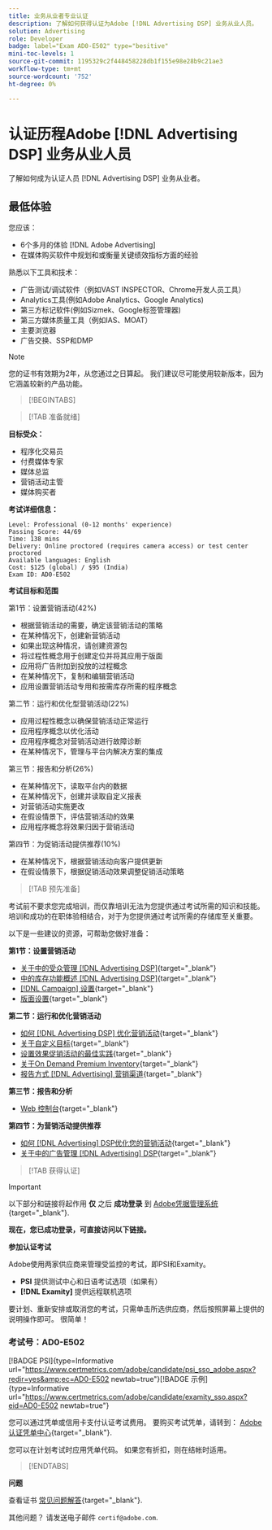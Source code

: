 ```yaml
---
title: 业务从业者专业认证
description: 了解如何获得认证为Adobe [!DNL Advertising DSP] 业务从业人员。
solution: Advertising
role: Developer
badge: label="Exam AD0-E502" type="besitive"
mini-toc-levels: 1
source-git-commit: 1195329c2f448458228db1f155e98e28b9c21ae3
workflow-type: tm+mt
source-wordcount: '752'
ht-degree: 0%

---
```


# 认证历程Adobe [!DNL Advertising DSP] 业务从业人员

了解如何成为认证人员 [!DNL Advertising DSP] 业务从业者。

## 最低体验

您应该：

* 6个多月的体验 [!DNL Adobe Advertising]
* 在媒体购买软件中规划和或衡量关键绩效指标方面的经验

熟悉以下工具和技术：

* 广告测试/调试软件（例如VAST INSPECTOR、Chrome开发人员工具）
* Analytics工具(例如Adobe Analytics、Google Analytics)
* 第三方标记软件(例如Sizmek、Google标签管理器)
* 第三方媒体质量工具（例如IAS、MOAT）
* 主要浏览器
* 广告交换、SSP和DMP

>[!NOTE]
>
>您的证书有效期为2年，从您通过之日算起。 我们建议尽可能使用较新版本，因为它涵盖较新的产品功能。

>[!BEGINTABS]

>[!TAB 准备就绪]

**目标受众：**

* 程序化交易员
* 付费媒体专家
* 媒体总监
* 营销活动主管
* 媒体购买者

**考试详细信息：**

```
Level: Professional (0-12 months' experience)
Passing Score: 44/69
Time: 138 mins
Delivery: Online proctored (requires camera access) or test center proctored
Available languages: English
Cost: $125 (global) / $95 (India)
Exam ID: AD0-E502
```

**考试目标和范围**

第1节：设置营销活动(42%)

* 根据营销活动的需要，确定该营销活动的策略
* 在某种情况下，创建新营销活动
* 如果出现这种情况，请创建资源包
* 将过程性概念用于创建定位并将其应用于版面
* 应用将广告附加到投放的过程概念
* 在某种情况下，复制和编辑营销活动
* 应用设置营销活动专用和按需库存所需的程序概念

第二节：运行和优化型营销活动(22%)

* 应用过程性概念以确保营销活动正常运行
* 应用程序概念以优化活动
* 应用程序概念对营销活动进行故障诊断
* 在某种情况下，管理与平台内解决方案的集成

第三节：报告和分析(26%)

* 在某种情况下，读取平台内的数据
* 在某种情况下，创建并读取自定义报表
* 对营销活动实施更改
* 在假设情景下，评估营销活动的效果
* 应用程序概念将效果归因于营销活动

第四节：为促销活动提供推荐(10%)

* 在某种情况下，根据营销活动向客户提供更新
* 在假设情景下，根据促销活动效果调整促销活动策略

>[!TAB 预先准备]

考试前不要求您完成培训，而仅靠培训无法为您提供通过考试所需的知识和技能。 培训和成功的在职体验相结合，对于为您提供通过考试所需的存储库至关重要。

以下是一些建议的资源，可帮助您做好准备：

**第1节：设置营销活动**


* [关于中的受众管理 [!DNL Advertising DSP]](https://experienceleague.adobe.com/docs/advertising/dsp/audiences/audience-about.html?lang=en){target="_blank"}
* [中的库存功能概述 [!DNL Advertising DSP]](https://experienceleague.adobe.com/docs/advertising/dsp/inventory/inventory-overview.html?lang=en){target="_blank"}
* [[!DNL Campaign] 设置](https://experienceleague.adobe.com/docs/advertising/dsp/campaign-management/campaigns/campaign-settings.html?lang=en){target="_blank"}
* [版面设置](https://experienceleague.adobe.com/docs/advertising/dsp/campaign-management/placements/placement-settings.html?lang=en){target="_blank"}

**第二节：运行和优化营销活动**

* [如何 [!DNL Advertising DSP] 优化营销活动](https://experienceleague.adobe.com/docs/advertising/dsp/optimization/optimization-how-dsp-optimizes-campaigns.html?lang=en){target="_blank"}
* [关于自定义目标](https://experienceleague.adobe.com/docs/advertising/dsp/optimization/custom-goals/custom-goal-about.html?lang=en){target="_blank"}
* [设置效果促销活动的最佳实践](https://experienceleague.adobe.com/docs/advertising/dsp/optimization/campaign-best-practices-performance.html?lang=en){target="_blank"}
* [关于On Demand Premium Inventory](https://experienceleague.adobe.com/docs/advertising/dsp/inventory/on-demand/on-demand-inventory-about.html?lang=en){target="_blank"}
* [报告方式 [!DNL Advertising] 营销渠道](https://experienceleague.adobe.com/docs/analytics-learn/tutorials/integrations/ad-cloud/reporting-with-advertising-cloud-marketing-channels.html?lang=en){target="_blank"}

**第三节：报告和分析**

* [Web 控制台](https://experienceleague.adobe.com/docs/experience-manager-65/deploying/configuring/web-console.html?lang=en){target="_blank"}

**第四节：为营销活动提供推荐**

* [如何 [!DNL Advertising] DSP优化您的营销活动](https://experienceleague.adobe.com/docs/advertising/dsp/optimization/optimization-how-dsp-optimizes-campaigns.html?lang=en){target="_blank"}
* [关于中的广告管理 [!DNL Advertising] DSP](https://experienceleague.adobe.com/docs/advertising/dsp/campaign-management/ads/ad-about.html?lang=en){target="_blank"}

>[!TAB 获得认证]

>[!IMPORTANT]
>
>以下部分和链接将起作用 **仅**  之后 **成功登录** 到 [Adobe凭据管理系统](http://www.certmetrics.com/adobe){target="_blank"}.


**现在，您已成功登录，可直接访问以下链接。**

**参加认证考试**

Adobe使用两家供应商来管理受监控的考试，即PSI和Examity。

* **PSI** 提供测试中心和日语考试选项（如果有）
* **[!DNL Examity]** 提供远程联机选项

要计划、重新安排或取消您的考试，只需单击所选供应商，然后按照屏幕上提供的说明操作即可。 很简单！

### 考试号：AD0-E502

[!BADGE PSI]{type=Informative url="https://www.certmetrics.com/adobe/candidate/psi_sso_adobe.aspx?redir=yes&amp;ec=AD0-E502 newtab=true"}[!BADGE 示例]{type=Informative url="https://www.certmetrics.com/adobe/candidate/examity_sso.aspx?eid=AD0-E502 newtab=true"}

您可以通过凭单或信用卡支付认证考试费用。 要购买考试凭单，请转到： [Adobe认证凭单中心](https://market.xvoucher.com/adobe/global){target="_blank"}.

您可以在计划考试时应用凭单代码。 如果您有折扣，则在结帐时适用。

>[!ENDTABS]

**问题**

查看证书 [常见问题解答](https://experienceleague.adobe.com/docs/certification/certification/faq.html?lang=en){target="_blank"}.

其他问题？ 请发送电子邮件 `certif@adobe.com`.
